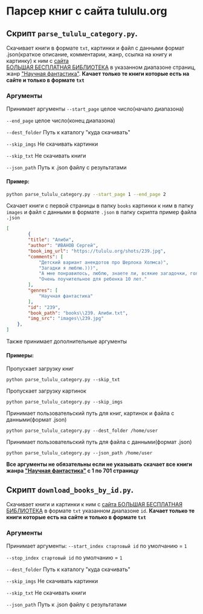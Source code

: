 # Парсер книг с сайта tululu.org
## Скрипт `parse_tululu_category.py`.
Скачивает книги в формате `txt`, картинки и файл с данными формат .json(краткое описание, комментарии, жанр, ссылка на книгу и картинку) к ним с [сайта   
БОЛЬШАЯ БЕСПЛАТНАЯ БИБЛИОТЕКА](http://tululu.org) в указанном диапазоне страниц, жанр ["Научная фантастика"](http://tululu.org/l55/).
**Качает только те книги которые есть на сайте и только в формате `txt`**
### Аргументы
Принимает аргументы
`--start_page` целое число(начало диапазона)

`--end_page` целое число(конец диапазона)

`--dest_folder` Путь к каталогу "куда скачивать"

`--skip_imgs` Не скачивать картинки

`--skip_txt` Не скачивать книги

`--json_path` Путь к .json файлу с результатами

#### Пример:
```bash
python parse_tululu_category.py --start_page 1 --end_page 2
```
Скачает книги с первой страницы  в папку `books` картинки к ним в папку `images` и файл с данными в формате `.json` в папку скрипта
пример файла `.json`
```json
[
        {
        "title": "Алиби",
        "author": "ИВАНОВ Сергей",
        "book_img_url": "https://tululu.org/shots/239.jpg",
        "comments": [
            "Детский вариант анекдотов про Шерлока Холмса)",
            "Загадки я люблю.)))",
            "А мне понравилось, люблю, знаете ли, всякие загадочки, головоломочки, кроссвордики, Гимнастика ума, одним словом... \nВо всём можно найти положительные моменты, не разгадал загадку, так хоть гренки научился готовить отменные... :-)",
            "Очень поучительное для ребенка 10 лет."
        ],
        "genres": [
            "Научная фантастика"
        ],
        "id": "239",
        "book_path": "books\\239. Алиби.txt",
        "img_src": "images\\239.jpg"
    },
]
```
Также принимает дополнительные аргументы
#### Примеры:
Пропускает загрузку книг
```
python parse_tululu_category.py --skip_txt
```
Пропускает загрузку картинок
```
python parse_tululu_category.py --skip_imgs
```
Принимает пользовательский путь для книг, картинок и файла с данными(формат .json)
```
python parse_tululu_category.py --dest_folder /home/user
```
Принимает пользовательский путь для файла с данными(формат .json)
```
python parse_tululu_category.py --json_path /home/user
```
**Все аргументы не обязательны если не указывать скачает все книги жанра ["Научная фантастика"](http://tululu.org/l55/) с 1 по 701 страницу**
## Скрипт `download_books_by_id.py`.
Скачивает книги и картинки к ним с [сайта
БОЛЬШАЯ БЕСПЛАТНАЯ БИБЛИОТЕКА](http://tululu.org) в формате `txt` указанном диапазоне `id`.
**Качает только те книги которые есть на сайте и только в формате `txt`**
### Аргументы
Принимает аргументы: 
`--start_index стартовый id` по умолчанию = `1`

`--stop_index стартовый id` по умолчанию = `1`

`--dest_folder` Путь к каталогу "куда скачивать"

`--skip_imgs` Не скачивать картинки

`--skip_txt` Не скачивать книги

`--json_path` Путь к .json файлу с результатами
